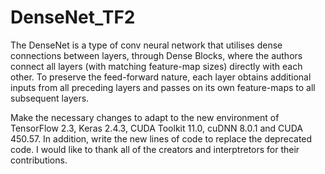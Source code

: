 # DenseNet_TF2

The DenseNet is a type of conv neural network that utilises dense connections between layers, 
through Dense Blocks, where the authors connect all layers (with matching feature-map sizes) 
directly with each other. To preserve the feed-forward nature, each layer obtains additional 
inputs from all preceding layers and passes on its own feature-maps to all subsequent layers.

Make the necessary changes to adapt to the new environment of TensorFlow 2.3, Keras 2.4.3, 
CUDA Toolkit 11.0, cuDNN 8.0.1 and CUDA 450.57. In addition, write the new lines of code to 
replace the deprecated code. I would like to thank all of the creators and interptretors for 
their contributions.
